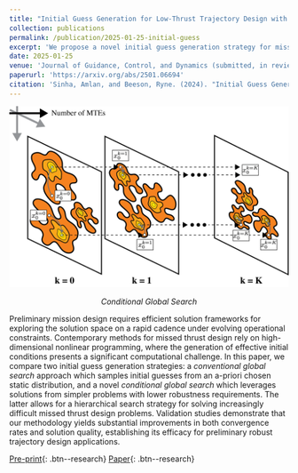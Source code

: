 ```yaml
---
title: "Initial Guess Generation for Low-Thrust Trajectory Design with Robustness to Missed-Thrust-Events"
collection: publications
permalink: /publication/2025-01-25-initial-guess
excerpt: 'We propose a novel initial guess generation strategy for missed thrust design which leverages solutions from problems with lower problem complexity, demonstrating superior convergence properties relative to conventional global search methods in high-dimensional nonlinear programs.'
date: 2025-01-25
venue: 'Journal of Guidance, Control, and Dynamics (submitted, in review)'
paperurl: 'https://arxiv.org/abs/2501.06694'
citation: 'Sinha, Amlan, and Beeson, Ryne. (2024). "Initial Guess Generation for Low-Thrust Trajectory Design with Robustness to Missed-Thrust-Events." <i>arXiv preprint</i>. arXiv:2501.06694.'
---
```


<div style="text-align: center">
    <img src="/images/papers/initial-guess/initial-guess-schematic.png" alt="Conditional Global Search" style="width: 600px; max-width: 100%;"/>
    <p><em>Conditional Global Search</em></p>
</div>

Preliminary mission design requires efficient solution frameworks for exploring the solution space on a rapid cadence under evolving operational constraints. Contemporary methods for missed thrust design rely on high-dimensional nonlinear programming, where the generation of effective initial conditions presents a significant computational challenge. In this paper, we compare two initial guess generation strategies: a *conventional global search* approach which samples initial guesses from an a-priori chosen static distribution, and a novel *conditional global search* which leverages solutions from simpler problems with lower robustness requirements. The latter allows for a hierarchical search strategy for solving increasingly difficult missed thrust design problems. Validation studies demonstrate that our methodology yields substantial improvements in both convergence rates and solution quality, establishing its efficacy for preliminary robust trajectory design applications.

[Pre-print](/files/amlans_2025j_arxiv.pdf){: .btn--research} [Paper](/files/amlans_2025j.pdf){: .btn--research}
